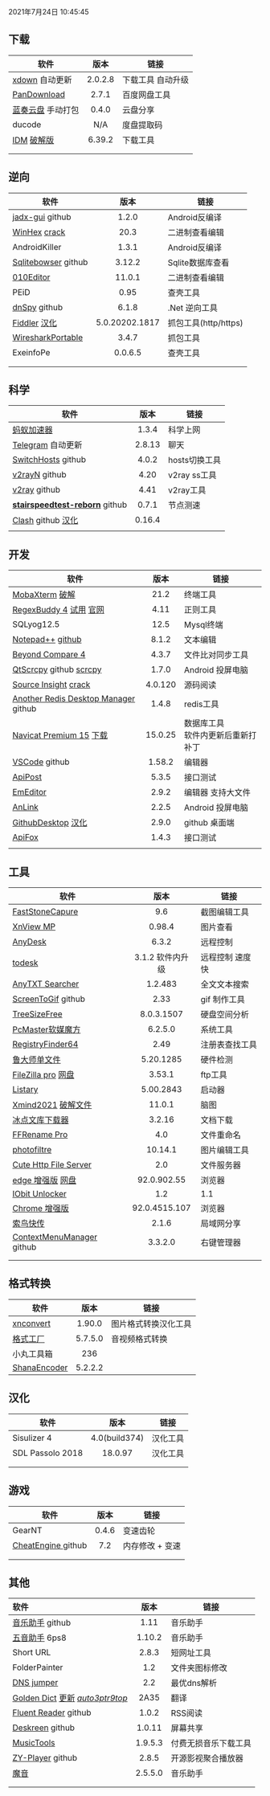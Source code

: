 2021年7月24日 10:45:45

## 下载

| 软件                                                      |  版本   | 链接               |
| --------------------------------------------------------- | :-----: | ------------------ |
| [xdown](https://xdown.org) 自动更新                       | 2.0.2.8 | 下载工具  自动升级 |
| [PanDownload](https://kurukurumi.tk/) |  2.7.1  | 百度网盘工具       |
| [蓝奏云盘](https://github.com/rachpt/lanzou-gui) 手动打包 |  0.4.0  | 云盘分享           |
| ducode                                                    |   N/A   | 度盘提取码         |
| [IDM](http://www.internetdownloadmanager.com/news.html) [破解版](https://pan.lanzoux.com/b0f1997eb#) | 6.39.2 | 下载工具           |
|  |  |                    |
|                                                           |         |                    |



## 逆向

| 软件                                                         |      版本      | 链接                 |
| ------------------------------------------------------------ | :------------: | -------------------- |
| [jadx-gui](https://github.com/skylot/jadx/releases)   github |     1.2.0      | Android反编译        |
| [WinHex](http://www.x-ways.net/winhex/) [crack](https://pan.lanzoux.com/b0f1bltdg) |      20.3      | 二进制查看编辑       |
| AndroidKiller                                                |     1.3.1      | Android反编译        |
| [Sqlitebowser](https://github.com/sqlitebrowser/sqlitebrowser/releases)  github |     3.12.2     | Sqlite数据库查看     |
| [010Editor](https://www.sweetscape.com/010editor/)           |     11.0.1     | 二进制查看编辑       |
| PEiD                                                         |      0.95      | 查壳工具             |
| [dnSpy](https://github.com/0xd4d/dnSpy)  github              |     6.1.8      | .Net 逆向工具        |
| [Fiddler](https://www.telerik.com/fiddler) [汉化](https://github.com/gabrielxvx/zh-fiddler) | 5.0.20202.1817 | 抓包工具(http/https) |
| [WiresharkPortable](https://www.wireshark.org/download.html) |     3.4.7     | 抓包工具             |
| ExeinfoPe | 0.0.6.5 | 查壳工具 |
|  |  |  |
|  |  |  |



## 科学

| 软件                                                         |  版本  | 链接          |
| ------------------------------------------------------------ | :----: | ------------- |
| [蚂蚁加速器](https://jsq2.laihuluwa.com/) | 1.3.4  | 科学上网      |
| [Telegram](https://github.com/telegramdesktop/tdesktop/releases)  自动更新 | 2.8.13 | 聊天          |
| [SwitchHosts](https://github.com/oldj/SwitchHosts)  github   | 4.0.2 | hosts切换工具 |
| [v2rayN](https://github.com/2dust/v2rayN/releases) github    |  4.20  | v2ray ss工具  |
| [v2ray](https://github.com/v2fly/v2ray-core/releases) github | 4.41 | v2ray工具     |
| **[stairspeedtest-reborn](https://github.com/tindy2013/stairspeedtest-reborn)** github | 0.7.1  | 节点测速      |
| [Clash](https://github.com/Fndroid/clash_for_windows_pkg/releases) github [汉化](https://github.com/BoyceLig/Clash_Chinese_Patch/releases) |  0.16.4  |               |
|  |  | |



## 开发

| 软件                                                         |  版本   | 链接                                  |
| ------------------------------------------------------------ | :-----: | ------------------------------------- |
| [MobaXterm](https://mobaxterm.mobatek.net/download-home-edition.html)   [破解](https://github.com/nszy007/MobaXterm-keygen) |  21.2   | 终端工具                              |
| [RegexBuddy 4](https://www.lanzoux.com/i3e43nc)   [试用](http://download.jgsoft.com/buddy/SetupRegexBuddyDemo.exe)  [官网](https://www.regexbuddy.com/download.html) |  4.11   | 正则工具                              |
| SQLyog12.5                                                   |  12.5   | Mysql终端                             |
| [Notepad++](https://notepad-plus-plus.org/downloads/)  [github](https://github.com/notepad-plus-plus/notepad-plus-plus) |  8.1.2  | 文本编辑                              |
| [Beyond Compare 4](http://www.scootersoftware.com)           |  4.3.7  | 文件比对同步工具                      |
| [QtScrcpy](https://github.com/barry-ran/QtScrcpy) github  [scrcpy](https://github.com/Genymobile/scrcpy) |  1.7.0  | Android 投屏电脑                      |
| [Source Insight](https://www.sourceinsight.com/trial/)    [crack](https://www.52pojie.cn/thread-1138545-1-1.html) | 4.0.120 | 源码阅读                              |
| [Another Redis Desktop Manager](https://github.com/qishibo/AnotherRedisDesktopManager/releases) github |  1.4.8  | redis工具                             |
| [Navicat Premium 15](http://www.navicat.com.cn/products/navicat-premium-release-note) [下载](http://download.navicat.com.cn/download/navicat150_premium_cs_x64.exe) | 15.0.25 | 数据库工具 <br>软件内更新后重新打补丁 |
| [VSCode](https://github.com/microsoft/vscode) github         | 1.58.2 | 编辑器                                |
| [ApiPost](https://www.apipost.cn/download.html)              |  5.3.5  | 接口测试                              |
| [EmEditor](https://support.emeditor.com/en/downloads)        |  2.9.2  | 编辑器 支持大文件                     |
| [AnLink](https://anl.ink/changelog)                          |  2.2.5  | Android 投屏电脑                      |
| [GithubDesktop](https://desktop.github.com/release-notes/)  [汉化](https://pan.lanzoux.com/b06mtfjkh) |  2.9.0  | github 桌面端                         |
| [ApiFox](https://www.apifox.cn/help/app/changelog/)          |  1.4.3  | 接口测试                              |
|                                                              |         |                                       |



## 工具

| 软件                                                         |          版本          | 链接            |
| ------------------------------------------------------------ | :--------------------: | --------------- |
| [FastStoneCapure](http://www.faststone.org/)                 |          9.6          | 截图编辑工具    |
| [XnView MP](https://www.xnview.com/en/xnviewmp/)             |         0.98.4         | 图片查看        |
| [AnyDesk](https://anydesk.com/zhs/downloads)                 |         6.3.2         | 远程控制        |
| [todesk](https://www.todesk.com/download.html)               | 3.1.2 软件内升级 | 远程控制 速度快 |
| [AnyTXT Searcher](https://anytxt.net/download/)              |        1.2.483        | 全文文本搜索    |
| [ScreenToGif](https://github.com/NickeManarin/ScreenToGif/releases) github |         2.33         | gif 制作工具    |
| [TreeSizeFree](https://www.jam-software.com/treesize_free)   |       8.0.3.1507       | 硬盘空间分析    |
| [PcMaster软媒魔方](https://mofang.ruanmei.com/?f=pcmaster)   |        6.2.5.0         | 系统工具        |
| [RegistryFinder64](https://registry-finder.com/)             |          2.49          | 注册表查找工具  |
| [鲁大师单文件](https://wuaipojie.lanzoux.com/b00neqhef)      |       5.20.1285        | 硬件检测        |
| [FileZilla pro](https://www.filezilla.cn/)  [网盘](https://www.lanzouX.com/b00z9jgni) |         3.53.1         | ftp工具         |
| [Listary](https://www.listary.com/)                          |       5.00.2843        | 启动器          |
| [Xmind2021](https://www.xmind.cn/xmind2020/) [破解文件](https://pan.lanzoux.com/b0f1fqazi#) |         11.0.1         | 脑图            |
| [冰点文库下载器](http://www.bingdian001.com/?p=30)           |         3.2.16         | 文档下载        |
| [FFRename Pro](http://www.ffhome.com/works/1406.html)        |          4.0           | 文件重命名      |
| [photofiltre](http://www.photofiltre.com/)                   |        10.14.1         | 图片编辑工具    |
| [Cute Http File Server ](http://iscute.cn/chfs)             |          2.0           | 文件服务器      |
| [edge 增强版](https://shuax.com/project/edge/)  [网盘](https://assets.shuax.com/) |      92.0.902.55      | 浏览器          |
| [IObit Unlocker]( https://www.iobit.com/en/iobit-unlocker.php)|           1.2                                   |          1.1           |
| [Chrome 增强版](https://shuax.com/project/chrome/) |      92.0.4515.107      | 浏览器          |
| [索鸟快传](http://www.suoniao.com/kuaichuan)                 |         2.1.6         | 局域网分享      |
| [ContextMenuManager](https://github.com/BluePointLilac/ContextMenuManager/releases)  github |          3.3.2.0          | 右键管理器      |
|  |  |  |
|  |  |  |



## 格式转换

| 软件                                                         |  版本   | 链接                 |
| ------------------------------------------------------------ | :-----: | -------------------- |
| [xnconvert](https://www.xnview.com/en/xnconvert/#downloads)  | 1.90.0  | 图片格式转换汉化工具 |
| [格式工厂](http://www.pcfreetime.com/formatfactory/CN/index.html) | 5.7.5.0 | 音视频格式转换       |
| 小丸工具箱                                                   |   236   |                      |
| [ShanaEncoder](https://shana.pe.kr/)                         | 5.2.2.2 |                      |



## **汉化**

| 软件             |     版本      | 链接     |
| ---------------- | :-----------: | -------- |
| Sisulizer 4      | 4.0(build374) | 汉化工具 |
| SDL Passolo 2018 |    18.0.97    | 汉化工具 |
|                  |               |          |
|                  |               |          |



## 游戏

| 软件                                                         | 版本  | 链接            |
| ------------------------------------------------------------ | :---: | --------------- |
| GearNT                                                       | 0.4.6 | 变速齿轮        |
| [CheatEngine ](https://github.com/cheat-engine/cheat-engine/releases)  github |  7.2  | 内存修改 + 变速 |
|                                                              |       |                 |
|                                                              |       |                 |



## 其他

| 软件                                                         |  版本   | 链接                 |
| :----------------------------------------------------------- | :-----: | -------------------- |
| [音乐助手](https://github.com/lyswhut/lx-music-desktop)  github |  1.11   | 音乐助手             |
| [五音助手](https://www.lanzoui.com/b00o23ssb#6ps8) 6ps8      | 1.10.2  | 音乐助手             |
| Short URL                                                    |  2.8.3  | 短网址工具           |
| FolderPainter                                                |   1.2   | 文件夹图标修改       |
| [DNS jumper](https://www.sordum.org/)                        |   2.2   | 最优dns解析          |
| [Golden Dict](https://github.com/nonwill/nwDeployed)  [更新](https://autoptr.top/gdocr/GoldenDict-OCR-Changelog/)    [*auto3ptr9top*](http://files.autoptr.top/d/31968491-43314173-bda923) |  2A35   | 翻译                 |
| [Fluent Reader](https://github.com/yang991178/fluent-reader/releases/) github |  1.0.2  | RSS阅读              |
| [Deskreen](https://github.com/pavlobu/deskreen/releases/) github | 1.0.11  | 屏幕共享             |
| [MusicTools](https://pan.lanzoux.com/b0104asfe)              | 1.9.5.3 | 付费无损音乐下载工具 |
| [ZY-Player](https://github.com/cuiocean/ZY-Player/releases/) github |  2.8.5  | 开源影视聚合播放器   |
| [魔音](http://www.huanghunxiao.com/)                         | 2.5.5.0 | 音乐助手             |
|                                                              |         |                      |
|                                                              |         |                      |







